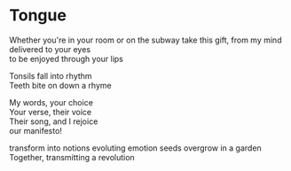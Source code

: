 # Tongue

Whether you're in your room or on the subway 
take this gift, from my mind  
delivered to your eyes  
to be enjoyed through your lips

Tonsils fall into rhythm  
Teeth bite on down a rhyme  

My words, your choice  
Your verse, their voice  
Their song, and I rejoice  
our manifesto!

transform into notions evoluting
emotion seeds overgrow in a garden  
Together, transmitting a revolution 